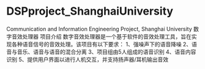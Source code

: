 # DSPproject_ShanghaiUniversity
 Communication and Information Engineering Project, Shanghai University
 数字音效处理器
 项目介绍
 数字音效处理器是一个基于软件的音效处理工具，旨在实现各种语音信号的音效处理。该项目有以下要求：
 1、强噪声下的语音降噪
 2、语音与音乐、语音与语音的混合分离
 3、项目组由5人组成的语音识别
 4、语音内容识别
 5、提供用户界面以进行人机交互，并支持扬声器/耳机输出音效
 
